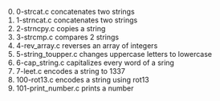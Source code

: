 0. 0-strcat.c concatenates two strings
1. 1-strncat.c concatenates two strings
2. 2-strncpy.c copies a string
3. 3-strcmp.c compares 2 strings
4. 4-rev_array.c reverses an array of integers
5. 5-string_toupper.c changes uppercase letters to lowercase
6. 6-cap_string.c capitalizes every word of a sring
7. 7-leet.c encodes a string to 1337
8. 100-rot13.c encodes a string using rot13
9. 101-print_number.c prints a number
